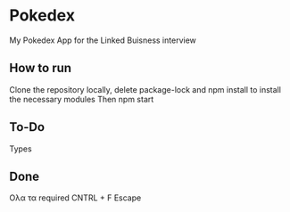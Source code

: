 # Pokedex

My Pokedex App for the Linked Buisness interview

## How to run

Clone the repository locally, delete package-lock and npm install to install the necessary modules
Then npm start

## To-Do

Types

## Done

Ολα τα required
CNTRL + F
Escape

